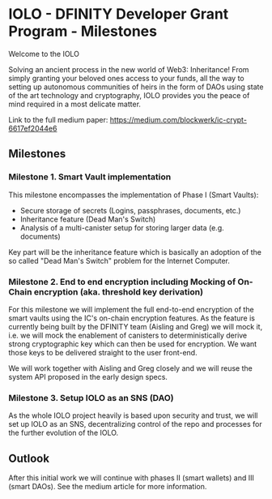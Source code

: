 # IOLO - DFINITY Developer Grant Program - Milestones

Welcome to the IOLO

Solving an ancient process in the new world of Web3: Inheritance! From simply granting your beloved ones access to your funds, all the way to setting up autonomous communities of heirs in the form of DAOs using state of the art technology and cryptography, IOLO provides you the peace of mind required in a most delicate matter.

Link to the full medium paper: https://medium.com/blockwerk/ic-crypt-6617ef2044e6

## Milestones

### Milestone 1. Smart Vault implementation

This milestone encompasses the implementation of Phase I (Smart Vaults):
- Secure storage of secrets (Logins, passphrases, documents, etc.)
- Inheritance feature (Dead Man's Switch)
- Analysis of a multi-canister setup for storing larger data (e.g. documents)

Key part will be the inheritance feature which is basically an adoption of the so called "Dead Man's Switch" problem for the Internet Computer.

### Milestone 2. End to end encryption including Mocking of On-Chain encryption (aka. threshold key derivation)

For this milestone we will implement the full end-to-end encryption of the smart vaults using the IC's on-chain encryption features. As the feature is currently being built by the DFINITY team (Aisling and Greg) we will mock it, i.e. we will mock the enablement of canisters to deterministically derive strong cryptographic key which can then be used for encryption. We want those keys to be delivered straight to the user front-end.

We will work together with Aisling and Greg closely and we will reuse the system API proposed in the early design specs.

### Milestone 3. Setup IOLO as an SNS (DAO)

As the whole IOLO project heavily is based upon security and trust, we will set up IOLO as an SNS, decentralizing control of the repo and processes for the further evolution of the IOLO.

## Outlook

After this initial work we will continue with phases II (smart wallets) and III (smart DAOs). See the medium article for more information.
